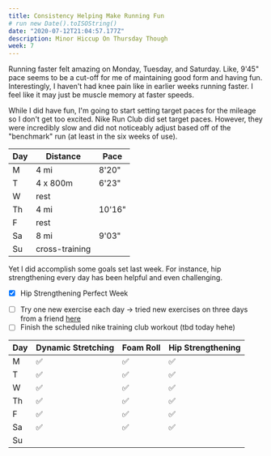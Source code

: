 ```yaml
---
title: Consistency Helping Make Running Fun
# run new Date().toISOString()
date: "2020-07-12T21:04:57.177Z"
description: Minor Hiccup On Thursday Though
week: 7
---
```


Running faster felt amazing on Monday, Tuesday, and Saturday. Like, 9'45" pace seems to be a cut-off for me of maintaining good form and having fun. Interestingly, I haven't had knee pain like in earlier weeks running faster. I feel like it may just be muscle memory at faster speeds.

While I did have fun, I'm going to start setting target paces for the mileage so I don't get too excited. Nike Run Club did set target paces. However, they were incredibly slow and did not noticeably adjust based off of the "benchmark" run (at least in the six weeks of use).

| Day | Distance       | Pace   |
| --- | -------------- | ------ |
| M   | 4 mi           | 8'20"  |
| T   | 4 x 800m       | 6'23"  |
| W   | rest           |        |
| Th  | 4 mi           | 10'16" |
| F   | rest           |        |
| Sa  | 8 mi           | 9'03"  |
| Su  | cross-training |        |

Yet I did accomplish some goals set last week. For instance, hip strengthening every day has been helpful and even challenging.

- [x] Hip Strengthening Perfect Week

* [ ] Try one new exercise each day -> tried new exercises on three days from a friend [here](https://www.youtube.com/watch?v=wP6NqiJ5hqM)
* [ ] Finish the scheduled nike training club workout (tbd today hehe)

| Day | Dynamic Stretching | Foam Roll | Hip Strengthening |
| --- | ------------------ | --------- | ----------------- |
| M   | ✅                 | ✅        | ✅                |
| T   | ✅                 | ✅        | ✅                |
| W   | ✅                 | ✅        | ✅                |
| Th  | ✅                 | ✅        | ✅                |
| F   | ✅                 | ✅        | ✅                |
| Sa  | ✅                 | ✅        | ✅                |
| Su  |                    |           |                   |
